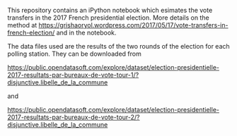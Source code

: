 This repository contains an iPython notebook which esimates the vote transfers in the 2017 French presidential election.
More details on the method at https://grishaoryol.wordpress.com/2017/05/17/vote-transfers-in-french-election/
and in the notebook.

The data files used are the results of the two rounds of the election for each polling station. They can be downloaded from

https://public.opendatasoft.com/explore/dataset/election-presidentielle-2017-resultats-par-bureaux-de-vote-tour-1/?disjunctive.libelle_de_la_commune

and

https://public.opendatasoft.com/explore/dataset/election-presidentielle-2017-resultats-par-bureaux-de-vote-tour-2/?disjunctive.libelle_de_la_commune
